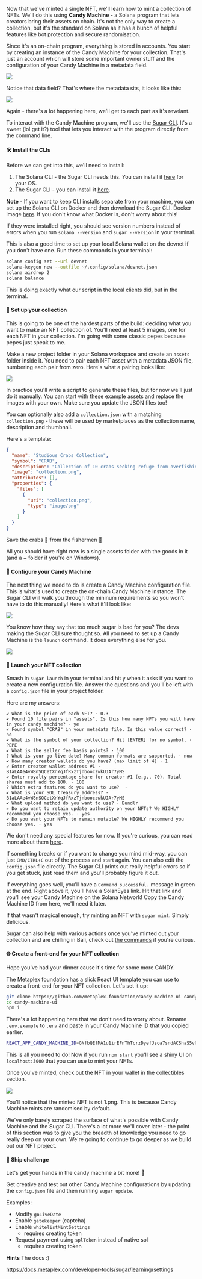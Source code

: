 Now that we've minted a single NFT, we'll learn how to mint a collection of NFTs. We'll do this using **Candy Machine** - a Solana program that lets creators bring their assets on chain. It's not the only way to create a collection, but it's the standard on Solana as it has a bunch of helpful features like bot protection and secure randomisation. 

Since it's an on-chain program, everything is stored in accounts. You start by creating an instance of the Candy Machine for your collection. That's just an account which will store some important owner stuff and the configuration of your Candy Machine in a metadata field.

![](https://hackmd.io/_uploads/rywzo5i7j.png)

Notice that data field? That's where the metadata sits, it looks like this:

![](https://hackmd.io/_uploads/Skpzs5smo.png)

Again - there's a lot happening here, we'll get to each part as it's revelant. 

To interact with the Candy Machine program, we'll use the [Sugar CLI](https://docs.metaplex.com/developer-tools/sugar/overview/introduction). It's a sweet (lol get it?) tool that lets you interact with the program directly from the command line.

#### 🛠 Install the CLIs
Before we can get into this, we'll need to install:
1. The Solana CLI - the Sugar CLI needs this. You can install it [here](https://docs.solana.com/cli/install-solana-cli-tools) for your OS.
2. The Sugar CLI - you can install it [here](https://docs.metaplex.com/developer-tools/sugar/overview/installation).

**Note** - If you want to keep CLI installs separate from your machine, you can set up the Solana CLI on Docker and then download the Sugar CLI. Docker image [here](https://hub.docker.com/r/solanalabs/solana). If you don't know what Docker is, don't worry about this!

If they were installed right, you should see version numbers instead of errors when you run `solana --version` and `sugar --version` in your terminal.

This is also a good time to set up your local Solana wallet on the devnet if you don't have one. Run these commands in your terminal:
```bash
solana config set --url devnet
solana-keygen new --outfile ~/.config/solana/devnet.json
solana airdrop 2
solana balance
```

This is doing exactly what our script in the local clients did, but in the terminal. 

#### 🍬 Set up your collection
This is going to be one of the hardest parts of the build: deciding what you want to make an NFT collection of. You'll need at least 5 images, one for each NFT in your collection. I'm going with some classic pepes because pepes just speak to me.

Make a new project folder in your Solana workspace and create an `assets` folder inside it. You need to pair each NFT asset with a metadata JSON file, numbering each pair from zero. Here's what a pairing looks like:

![](https://hackmd.io/_uploads/SJWRa5iQs.png)

In practice you'll write a script to generate these files, but for now we'll just do it manually. You can start with [these](https://arweave.net/RhNCVZoqC6iO0xEL0DnsqZGPSG_CK_KeiU4vluOeIoI) example assets and replace the images with your own. Make sure you update the JSON files too!

You can optionally also add a `collection.json` with a matching `collection.png` - these will be used by marketplaces as the collection name, description and thumbnail.

Here's a template:
```json
{
  "name": "Studious Crabs Collection",
  "symbol": "CRAB",
  "description": "Collection of 10 crabs seeking refuge from overfishing on the blockchain.",
  "image": "collection.png",
  "attributes": [],
  "properties": {
    "files": [
      {
        "uri": "collection.png",
        "type": "image/png"
      }
    ]
  }
}
```
Save the crabs 🦀 from the fishermen 🎣

All you should have right now is a single assets folder with the goods in it (and a ~ folder if you're on Windows).

#### 🍭 Configure your Candy Machine
The next thing we need to do is create a Candy Machine configuration file. This is what's used to create the on-chain Candy Machine instance. The Sugar CLI will walk you through the mininum requirements so you won't have to do this manually! Here's what it'll look like:

![](https://hackmd.io/_uploads/HJ_dJjsmi.png)

You know how they say that too much sugar is bad for you? The devs making the Sugar CLI sure thought so. All you need to set up a Candy Machine is the `launch` command. It does everything else for you.

![](https://hackmd.io/_uploads/B1a9kiomj.png)

#### 🚀 Launch your NFT collection
Smash in `sugar launch` in your terminal and hit y when it asks if you want to create a new configuration file. Answer the questions and you'll be left with a `config.json` file in your project folder.

Here are my answers:
```
✔ What is the price of each NFT? · 0.3
✔ Found 10 file pairs in "assets". Is this how many NFTs you will have in your candy machine? · ye
✔ Found symbol "CRAB" in your metadata file. Is this value correct? · no
✔ What is the symbol of your collection? Hit [ENTER] for no symbol. · PEPE
✔ What is the seller fee basis points? · 100
? What is your go live date? Many common formats are supported. · now
✔ How many creator wallets do you have? (max limit of 4) · 1
✔ Enter creator wallet address #1 · B1aLAAe4vW8nSQCetXnYqJfRxzTjnbooczwkUJAr7yMS
✔ Enter royalty percentage share for creator #1 (e.g., 70). Total shares must add to 100. · 100
? Which extra features do you want to use?  ·
✔ What is your SOL treasury address? · B1aLAAe4vW8nSQCetXnYqJfRxzTjnbooczwkUJAr7yMS
✔ What upload method do you want to use? · Bundlr
✔ Do you want to retain update authority on your NFTs? We HIGHLY recommend you choose yes. · yes
✔ Do you want your NFTs to remain mutable? We HIGHLY recommend you choose yes. · yes
```

We don't need any special features for now. If you're curious, you can read more about them [here](https://docs.metaplex.com/tools/sugar/configuration).

If something breaks or if you want to change you mind mid-way, you can just `CMD/CTRL+C` out of the process and start again. You can also edit the `config.json` file directly. The Sugar CLI prints out really helpful errors so if you get stuck, just read them and you'll probably figure it out.

If everything goes well, you'll have a `Command successful.` message in green at the end. Right above it, you'll have a SolanEyes link. Hit that link and you'll see your Candy Machine on the Solana Network! Copy the Candy Machine ID from here, we'll need it later.

If that wasn't magical enough, try minting an NFT with `sugar mint`. Simply delicious.

Sugar can also help with various actions once you've minted out your collection and are chilling in Bali, check out [the commands](https://docs.metaplex.com/developer-tools/sugar/reference/commands) if you're curious. 

#### 🌐 Create a front-end for your NFT collection
Hope you've had your dinner cause it's time for some more CANDY.

The Metaplex foundation has a slick React UI template you can use to create a front-end for your NFT collection. Let's set it up:

```bash
git clone https://github.com/metaplex-foundation/candy-machine-ui candy-machine-ui/
cd candy-machine-ui
npm i
```

There's a lot happening here that we don't need to worry about. Rename `.env.example` to `.env` and paste in your Candy Machine ID that you copied earlier. 

```bash
REACT_APP_CANDY_MACHINE_ID=GNfbQEfMA1u1irEFnThTcrzDyefJsoa7sndACShaS5vC
```

This is all you need to do! Now if you run `npm start` you'll see a shiny UI on `localhost:3000` that you can use to mint your NFTs. 

Once you've minted, check out the NFT in your wallet in the collectibles section.

![](https://hackmd.io/_uploads/HJzNRAo7i.png)

You'll notice that the minted NFT is not 1.png. This is because Candy Machine mints are randomised by default. 

We've only barely scraped the surface of what's possible with Candy Machine and the Sugar CLI. There's a lot more we'll cover later - the point of this section was to give you the breadth of knowledge you need to go really deep on your own. We're going to continue to go deeper as we build out our NFT project. 

#### 🚢 Ship challenge
Let's get your hands in the candy machine a bit more! 🍭

Get creative and test out other Candy Machine configurations by updating the `config.json` file and then running `sugar update`.


Examples:
* Modify `goLiveDate`
* Enable `gatekeeper` (captcha)
* Enable `whitelistMintSettings` 
  * requires creating token
* Request payment using `splToken` instead of native sol
  * requires creating token


**Hints**
The docs :)

https://docs.metaplex.com/developer-tools/sugar/learning/settings